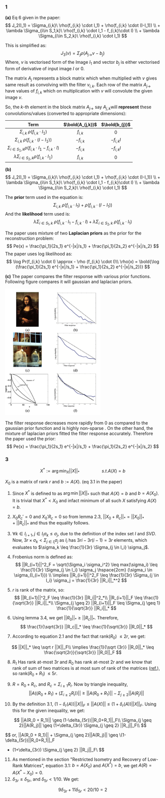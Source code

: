 ### 1

**(a)** Eq 6 given in the paper:
$$
J_2(I_1) = \Sigma_{i,k}\  \rho(f_{i,k} \cdot I_1) + \rho(f_{i,k} \cdot (I-I_1))
\\ + \lambda \Sigma_{i\in S_1,k}\ \rho(f_{i,k} \cdot I_1 - f_{i,k}\cdot I)
\\ + \lambda \Sigma_{i\in S_2,k}\  \rho(f_{i,k} \cdot I_1)
$$




This is simplified as:
$$
J_3(v) = \Sigma_j \rho(A_{j \to} v - b_j)
$$
Where, $v$ is vectorised form of the Image $I_1$ and vector $b_j$ is either vectorised form of derivative of input image $I$ or $0$.

The matrix $A_j$ represents a block matrix which when multiplied with $v$ gives same result as convolving with the filter $v_{i,k}$. Each row of the matrix $A_{j \to}$ have values of $f_{i,k}$ which on multiplication with $v$ will convolute the given image $v$.

So, the $k$-th element in the block matrix $A_{j \to}$ say $A_{j,k}$​ will **represent** these convolutions/values (converted to appropriate dimensions): 

|                             Term                             | $\bold{A_{j,k}}$ | $\bold{b_{j}}$ |
| :----------------------------------------------------------: | :--------------: | :------------: |
|           $\Sigma_{i,k}\ \rho(f_{i,k} \cdot I_1)$            |    $f_{i,k}$     |      $0$       |
|         $\Sigma_{i,k}\ \rho(f_{i,k} \cdot (I-I_1))$          |   $- f_{i,k}$    | $- f_{i,k} I$  |
| $\Sigma_{i \in S_1,k} \rho(f_{i,k} \cdot I_1 - f_{i,k}\cdot I)$ |    $-f_{i,k}$    | $- f_{i,k} I$  |
|    $\lambda \Sigma_{i\in S_2,k} \rho(f_{i,k} \cdot I_1)$     |    $f_{i,k}$     |      $0$       |





**(b)** 
$$
J_2(I_1) = \Sigma_{i,k}\  \rho(f_{i,k} \cdot I_1) + \rho(f_{i,k} \cdot (I-I_1))
\\ + \lambda \Sigma_{i\in S_1,k}\ \rho(f_{i,k} \cdot I_1 - f_{i,k}\cdot I)
\\ + \lambda \Sigma_{i\in S_2,k}\  \rho(f_{i,k} \cdot I_1)
$$


The **prior** term used in the equation is:
$$
\Sigma_{i,k}\ \rho(f_{i,k} \cdot I_1) + \rho(f_{i,k} \cdot (I-I_1))
$$
And the **likelihood** term used is:
$$
\lambda \Sigma_{i\in S_1,k}\ \rho(f_{i,k} \cdot I_1 - f_{i,k}\cdot I) + \lambda \Sigma_{i\in S_2,k}\  \rho(f_{i,k} \cdot I_1)
$$


The paper uses mixture of two **Laplacian priors** as the prior for the reconstruction problem:
$$
Pe(x) = \frac{\pi_1}{2s_1} e^{-|x|/s_1} + \frac{\pi_1}{2s_2} e^{-|x|/s_2}
$$
The paper uses log likelihood as:
$$
\log Pr(f_{i,k} \cdot I) \approx - \rho (f_{i,k} \cdot I)\\
\rho(x) = \bold{\log (\frac{\pi_1}{2s_1} e^{-|x|/s_1} + \frac{\pi_1}{2s_2} e^{-|x|/s_2})}
$$


**(c)** The paper compares the filter response with various prior functions. Following figure compares it will gaussian and laplacian priors.

<img src="images/im1.png" alt="im1" style="zoom:40%;" />

The filter response decreases more rapidly from 0 as compared to the gaussian prior function and is highly non-sparse . On the other hand, the mixture of laplacian priors fitted the filter response accurately. Therefore the paper used the prior: 
$$
Pe(x) = \frac{\pi_1}{2s_1} e^{-|x|/s_1} + \frac{\pi_1}{2s_2} e^{-|x|/s_2}
$$




### 3

$$
X^* := \arg \min_X ||X||_* \hspace{2cm} s.t. A(X) = b
$$

$X_0$ is a matrix of rank $r$ and $b := A(X)$. (eq 3.1 in the paper)

1. Since $X^*$ is defined to as $\arg \min ||X||_*$ such that $A(X)=b$ and $b = A(X_0)$. It is trivial that $X^* < X_0$ and infact minimum of all such $X$ satisfying $A(X)=b$.

2. $X_0 R_c' = 0$ and $X_0'R_c=0$ so from lemma 2.3, $||X_0 + R_c||_* = ||X_0||_* + ||R_c||_*$ and thus the equality follows.

3. $\forall k \in I_{i+1}, j \in I_i \sigma_k \leq \sigma_j$, due to the definition of the index set $I$ and $SVD$. Now, $3r\times\sigma_k < \Sigma_{j \in I_i} \sigma_j$ as $I_i$ has $3ri - 3r(i-1) = 3r$ elements, which evaluates to $\sigma_k \leq \frac{1}{3r} \Sigma_{j \in I_i} \sigma_j$.

4.  Frobenius norm is defined as:
   $$
   ||R_{i+1}||^2_F = \sqrt{\Sigma_i \sigma_i^2} \leq max(\sigma_i) \leq \frac{1}{3r} \Sigma_{j \in I_i} \sigma_j \hspace{2cm} (\sigma_i \in \sigma_{I_{i+1}}) \\
   \implies ||R_{i+1}||^2_F \leq \frac{1}{3r} \Sigma_{j \in I_i} \sigma_j = \frac{1}{3r} ||R_i||_*^2
   $$

5. $r$ is rank of the matrix, so:
   $$
   ||R_{i+1}||^2_F \leq \frac{1}{3r} ||R_i||^2_*\\
   ||R_{i+1}||_F \leq \frac{1}{\sqrt{3r}} ||R_i||_*\\
   \Sigma_{j \geq 2} ||R_{i+1}||_F \leq \Sigma_{j \geq 1} \frac{1}{\sqrt{3r}} ||R_i||_*
   $$

6.  Using lemma 3.4, we get $||R_0||_* \geq ||R_c||_*$. Therefore,
   $$
   \frac{1}{\sqrt{3r}} ||R_c||_* \leq \frac{1}{\sqrt{3r}} ||R_0||_*
   $$

7.  According to equation 2.1 and the fact that rank($R_0$) $\leq 2r$, we get:

$$
||X||_* \leq \sqrt r ||X||_F\\
\implies \frac{1}{\sqrt {3r}} ||R_0||_* \leq \frac{\sqrt{2r}}{\sqrt{3r}} ||R_0||_F
$$

8. $R_1$ Has rank at-most $3r$ and $R_0$ has rank at-most $2r$ and we know that rank of sum of two matrices is at most sum of rank of the matrices ([ref.](https://math.stackexchange.com/questions/853279/show-that-the-rank-of-ab-is-no-more-than-the-sum-of-the-ranks-of-a-and-b)), so rank($R_0 + R_1$) $\leq 5r$.

9. $R=R_0 + R_c$, and $R_c = \Sigma_{i\geq1} R_i$. Now by triangle inequality,
   $$
   ||A((R_0+R_1) + (\Sigma_{i\geq2} R_i))|| \geq ||A(R_0 + R_1)|| - \Sigma_{j \geq 2}||A(R_j)||
   $$

10.  By the definition 3.1, $(1-\delta_r(A))||X||_F \leq ||A(X)|| \leq (1+\delta_r(A))||X||_F$. Using this for the given inequality, we get: 

$$
||A(R_0 + R_1)|| \geq (1-\delta_{5r})||R_0+R_1||_F\\
\Sigma_{j \geq 2}||A(R_j)|| \geq (1+\delta_{3r}) \Sigma_{j \geq 2} ||R_j||_F\\
$$

$$
or, 
||A(R_0 + R_1)|| + \Sigma_{j \geq 2}||A(R_j)|| \geq \\(1-\delta_{5r})||R_0+R_1||_F
+ (1+\delta_{3r}) \Sigma_{j \geq 2} ||R_j||_F\\
$$

11. As mentioned in the section "Restricted Isometry and Recovery of Low-Rank Matrices", equation 3.1: $b = A(X_0)$ and $A(X^*) = b$, we get $A(R) = A(X^*-X_0) = 0$.
12. $\delta_{3r} \leq \delta_{5r}$, and $\delta_{5r} < 1/10$. We get:

$$
9 \delta_{3r} + 11 \delta_{5r} < 20/10 = 2
$$





